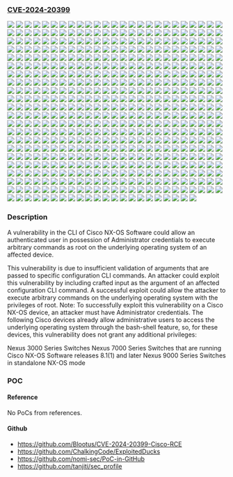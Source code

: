 ### [CVE-2024-20399](https://cve.mitre.org/cgi-bin/cvename.cgi?name=CVE-2024-20399)
![](https://img.shields.io/static/v1?label=Product&message=Cisco%20NX-OS%20Software&color=blue)
![](https://img.shields.io/static/v1?label=Version&message=10.1%5C(1%5C)%20&color=brightgreen)
![](https://img.shields.io/static/v1?label=Version&message=10.1(1)%20&color=brightgreen)
![](https://img.shields.io/static/v1?label=Version&message=10.1(2)%20&color=brightgreen)
![](https://img.shields.io/static/v1?label=Version&message=10.2%5C(1%5C)%20&color=brightgreen)
![](https://img.shields.io/static/v1?label=Version&message=10.2%5C(1q%5C)%20&color=brightgreen)
![](https://img.shields.io/static/v1?label=Version&message=10.2%5C(2%5C)%20&color=brightgreen)
![](https://img.shields.io/static/v1?label=Version&message=10.2%5C(3%5C)%20&color=brightgreen)
![](https://img.shields.io/static/v1?label=Version&message=10.2%5C(3t%5C)%20&color=brightgreen)
![](https://img.shields.io/static/v1?label=Version&message=10.2(1)%20&color=brightgreen)
![](https://img.shields.io/static/v1?label=Version&message=10.2(1q)%20&color=brightgreen)
![](https://img.shields.io/static/v1?label=Version&message=10.2(2)%20&color=brightgreen)
![](https://img.shields.io/static/v1?label=Version&message=10.2(2a)%20&color=brightgreen)
![](https://img.shields.io/static/v1?label=Version&message=10.2(3)%20&color=brightgreen)
![](https://img.shields.io/static/v1?label=Version&message=10.2(4)%20&color=brightgreen)
![](https://img.shields.io/static/v1?label=Version&message=10.2(5)%20&color=brightgreen)
![](https://img.shields.io/static/v1?label=Version&message=10.2(6)%20&color=brightgreen)
![](https://img.shields.io/static/v1?label=Version&message=10.2(7)%20&color=brightgreen)
![](https://img.shields.io/static/v1?label=Version&message=10.2(8)%20&color=brightgreen)
![](https://img.shields.io/static/v1?label=Version&message=10.3%5C(1%5C)%20&color=brightgreen)
![](https://img.shields.io/static/v1?label=Version&message=10.3%5C(3%5C)%20&color=brightgreen)
![](https://img.shields.io/static/v1?label=Version&message=10.3%5C(4a%5C)%20&color=brightgreen)
![](https://img.shields.io/static/v1?label=Version&message=10.3%5C(5%5C)%20&color=brightgreen)
![](https://img.shields.io/static/v1?label=Version&message=10.3%5C(99w%5C)%20&color=brightgreen)
![](https://img.shields.io/static/v1?label=Version&message=10.3%5C(99x%5C)%20&color=brightgreen)
![](https://img.shields.io/static/v1?label=Version&message=10.3(1)%20&color=brightgreen)
![](https://img.shields.io/static/v1?label=Version&message=10.3(2)%20&color=brightgreen)
![](https://img.shields.io/static/v1?label=Version&message=10.3(3)%20&color=brightgreen)
![](https://img.shields.io/static/v1?label=Version&message=10.3(3o)%20&color=brightgreen)
![](https://img.shields.io/static/v1?label=Version&message=10.3(3p)%20&color=brightgreen)
![](https://img.shields.io/static/v1?label=Version&message=10.3(3q)%20&color=brightgreen)
![](https://img.shields.io/static/v1?label=Version&message=10.3(3r)%20&color=brightgreen)
![](https://img.shields.io/static/v1?label=Version&message=10.3(3w)%20&color=brightgreen)
![](https://img.shields.io/static/v1?label=Version&message=10.3(3x)%20&color=brightgreen)
![](https://img.shields.io/static/v1?label=Version&message=10.3(4)%20&color=brightgreen)
![](https://img.shields.io/static/v1?label=Version&message=10.3(4a)%20&color=brightgreen)
![](https://img.shields.io/static/v1?label=Version&message=10.3(4g)%20&color=brightgreen)
![](https://img.shields.io/static/v1?label=Version&message=10.3(5)%20&color=brightgreen)
![](https://img.shields.io/static/v1?label=Version&message=10.3(99w)%20&color=brightgreen)
![](https://img.shields.io/static/v1?label=Version&message=10.3(99x)%20&color=brightgreen)
![](https://img.shields.io/static/v1?label=Version&message=10.4%5C(1%5C)%20&color=brightgreen)
![](https://img.shields.io/static/v1?label=Version&message=10.4%5C(2%5C)%20&color=brightgreen)
![](https://img.shields.io/static/v1?label=Version&message=10.4(1)%20&color=brightgreen)
![](https://img.shields.io/static/v1?label=Version&message=10.4(2)%20&color=brightgreen)
![](https://img.shields.io/static/v1?label=Version&message=6.0%5C(2%5C)A6%5C(1a%5C)%20&color=brightgreen)
![](https://img.shields.io/static/v1?label=Version&message=6.0%5C(2%5C)A6%5C(2%5C)%20&color=brightgreen)
![](https://img.shields.io/static/v1?label=Version&message=6.0%5C(2%5C)A6%5C(2a%5C)%20&color=brightgreen)
![](https://img.shields.io/static/v1?label=Version&message=6.0%5C(2%5C)A6%5C(3%5C)%20&color=brightgreen)
![](https://img.shields.io/static/v1?label=Version&message=6.0%5C(2%5C)A6%5C(3a%5C)%20&color=brightgreen)
![](https://img.shields.io/static/v1?label=Version&message=6.0%5C(2%5C)A6%5C(4%5C)%20&color=brightgreen)
![](https://img.shields.io/static/v1?label=Version&message=6.0%5C(2%5C)A6%5C(4a%5C)%20&color=brightgreen)
![](https://img.shields.io/static/v1?label=Version&message=6.0%5C(2%5C)A6%5C(5a%5C)%20&color=brightgreen)
![](https://img.shields.io/static/v1?label=Version&message=6.0%5C(2%5C)A6%5C(5b%5C)%20&color=brightgreen)
![](https://img.shields.io/static/v1?label=Version&message=6.0%5C(2%5C)A6%5C(6%5C)%20&color=brightgreen)
![](https://img.shields.io/static/v1?label=Version&message=6.0%5C(2%5C)A6%5C(7%5C)%20&color=brightgreen)
![](https://img.shields.io/static/v1?label=Version&message=6.0%5C(2%5C)A6%5C(8%5C)%20&color=brightgreen)
![](https://img.shields.io/static/v1?label=Version&message=6.0%5C(2%5C)A8%5C(1%5C)%20&color=brightgreen)
![](https://img.shields.io/static/v1?label=Version&message=6.0%5C(2%5C)A8%5C(10%5C)%20&color=brightgreen)
![](https://img.shields.io/static/v1?label=Version&message=6.0%5C(2%5C)A8%5C(10a%5C)%20&color=brightgreen)
![](https://img.shields.io/static/v1?label=Version&message=6.0%5C(2%5C)A8%5C(11%5C)%20&color=brightgreen)
![](https://img.shields.io/static/v1?label=Version&message=6.0%5C(2%5C)A8%5C(11a%5C)%20&color=brightgreen)
![](https://img.shields.io/static/v1?label=Version&message=6.0%5C(2%5C)A8%5C(11b%5C)%20&color=brightgreen)
![](https://img.shields.io/static/v1?label=Version&message=6.0%5C(2%5C)A8%5C(2%5C)%20&color=brightgreen)
![](https://img.shields.io/static/v1?label=Version&message=6.0%5C(2%5C)A8%5C(3%5C)%20&color=brightgreen)
![](https://img.shields.io/static/v1?label=Version&message=6.0%5C(2%5C)A8%5C(4%5C)%20&color=brightgreen)
![](https://img.shields.io/static/v1?label=Version&message=6.0%5C(2%5C)A8%5C(4a%5C)%20&color=brightgreen)
![](https://img.shields.io/static/v1?label=Version&message=6.0%5C(2%5C)A8%5C(5%5C)%20&color=brightgreen)
![](https://img.shields.io/static/v1?label=Version&message=6.0%5C(2%5C)A8%5C(6%5C)%20&color=brightgreen)
![](https://img.shields.io/static/v1?label=Version&message=6.0%5C(2%5C)A8%5C(7%5C)%20&color=brightgreen)
![](https://img.shields.io/static/v1?label=Version&message=6.0%5C(2%5C)A8%5C(7a%5C)%20&color=brightgreen)
![](https://img.shields.io/static/v1?label=Version&message=6.0%5C(2%5C)A8%5C(7b%5C)%20&color=brightgreen)
![](https://img.shields.io/static/v1?label=Version&message=6.0%5C(2%5C)A8%5C(8%5C)%20&color=brightgreen)
![](https://img.shields.io/static/v1?label=Version&message=6.0%5C(2%5C)A8%5C(9%5C)%20&color=brightgreen)
![](https://img.shields.io/static/v1?label=Version&message=6.0%5C(2%5C)U6%5C(1%5C)%20&color=brightgreen)
![](https://img.shields.io/static/v1?label=Version&message=6.0%5C(2%5C)U6%5C(10%5C)%20&color=brightgreen)
![](https://img.shields.io/static/v1?label=Version&message=6.0%5C(2%5C)U6%5C(1a%5C)%20&color=brightgreen)
![](https://img.shields.io/static/v1?label=Version&message=6.0%5C(2%5C)U6%5C(2%5C)%20&color=brightgreen)
![](https://img.shields.io/static/v1?label=Version&message=6.0%5C(2%5C)U6%5C(2a%5C)%20&color=brightgreen)
![](https://img.shields.io/static/v1?label=Version&message=6.0%5C(2%5C)U6%5C(3%5C)%20&color=brightgreen)
![](https://img.shields.io/static/v1?label=Version&message=6.0%5C(2%5C)U6%5C(3a%5C)%20&color=brightgreen)
![](https://img.shields.io/static/v1?label=Version&message=6.0%5C(2%5C)U6%5C(4%5C)%20&color=brightgreen)
![](https://img.shields.io/static/v1?label=Version&message=6.0%5C(2%5C)U6%5C(4a%5C)%20&color=brightgreen)
![](https://img.shields.io/static/v1?label=Version&message=6.0%5C(2%5C)U6%5C(5%5C)%20&color=brightgreen)
![](https://img.shields.io/static/v1?label=Version&message=6.0%5C(2%5C)U6%5C(5a%5C)%20&color=brightgreen)
![](https://img.shields.io/static/v1?label=Version&message=6.0%5C(2%5C)U6%5C(5b%5C)%20&color=brightgreen)
![](https://img.shields.io/static/v1?label=Version&message=6.0%5C(2%5C)U6%5C(5c%5C)%20&color=brightgreen)
![](https://img.shields.io/static/v1?label=Version&message=6.0%5C(2%5C)U6%5C(6%5C)%20&color=brightgreen)
![](https://img.shields.io/static/v1?label=Version&message=6.0%5C(2%5C)U6%5C(7%5C)%20&color=brightgreen)
![](https://img.shields.io/static/v1?label=Version&message=6.0%5C(2%5C)U6%5C(8%5C)%20&color=brightgreen)
![](https://img.shields.io/static/v1?label=Version&message=6.0%5C(2%5C)U6%5C(9%5C)%20&color=brightgreen)
![](https://img.shields.io/static/v1?label=Version&message=6.0%5C(2%5C)a6%5C(1%5C)%20&color=brightgreen)
![](https://img.shields.io/static/v1?label=Version&message=6.0(2)A6(1)%20&color=brightgreen)
![](https://img.shields.io/static/v1?label=Version&message=6.0(2)A6(1a)%20&color=brightgreen)
![](https://img.shields.io/static/v1?label=Version&message=6.0(2)A6(2)%20&color=brightgreen)
![](https://img.shields.io/static/v1?label=Version&message=6.0(2)A6(2a)%20&color=brightgreen)
![](https://img.shields.io/static/v1?label=Version&message=6.0(2)A6(3)%20&color=brightgreen)
![](https://img.shields.io/static/v1?label=Version&message=6.0(2)A6(3a)%20&color=brightgreen)
![](https://img.shields.io/static/v1?label=Version&message=6.0(2)A6(4)%20&color=brightgreen)
![](https://img.shields.io/static/v1?label=Version&message=6.0(2)A6(4a)%20&color=brightgreen)
![](https://img.shields.io/static/v1?label=Version&message=6.0(2)A6(5)%20&color=brightgreen)
![](https://img.shields.io/static/v1?label=Version&message=6.0(2)A6(5a)%20&color=brightgreen)
![](https://img.shields.io/static/v1?label=Version&message=6.0(2)A6(5b)%20&color=brightgreen)
![](https://img.shields.io/static/v1?label=Version&message=6.0(2)A6(6)%20&color=brightgreen)
![](https://img.shields.io/static/v1?label=Version&message=6.0(2)A6(7)%20&color=brightgreen)
![](https://img.shields.io/static/v1?label=Version&message=6.0(2)A6(8)%20&color=brightgreen)
![](https://img.shields.io/static/v1?label=Version&message=6.0(2)A8(1)%20&color=brightgreen)
![](https://img.shields.io/static/v1?label=Version&message=6.0(2)A8(10)%20&color=brightgreen)
![](https://img.shields.io/static/v1?label=Version&message=6.0(2)A8(10a)%20&color=brightgreen)
![](https://img.shields.io/static/v1?label=Version&message=6.0(2)A8(11)%20&color=brightgreen)
![](https://img.shields.io/static/v1?label=Version&message=6.0(2)A8(11a)%20&color=brightgreen)
![](https://img.shields.io/static/v1?label=Version&message=6.0(2)A8(11b)%20&color=brightgreen)
![](https://img.shields.io/static/v1?label=Version&message=6.0(2)A8(2)%20&color=brightgreen)
![](https://img.shields.io/static/v1?label=Version&message=6.0(2)A8(3)%20&color=brightgreen)
![](https://img.shields.io/static/v1?label=Version&message=6.0(2)A8(4)%20&color=brightgreen)
![](https://img.shields.io/static/v1?label=Version&message=6.0(2)A8(4a)%20&color=brightgreen)
![](https://img.shields.io/static/v1?label=Version&message=6.0(2)A8(5)%20&color=brightgreen)
![](https://img.shields.io/static/v1?label=Version&message=6.0(2)A8(6)%20&color=brightgreen)
![](https://img.shields.io/static/v1?label=Version&message=6.0(2)A8(7)%20&color=brightgreen)
![](https://img.shields.io/static/v1?label=Version&message=6.0(2)A8(7a)%20&color=brightgreen)
![](https://img.shields.io/static/v1?label=Version&message=6.0(2)A8(7b)%20&color=brightgreen)
![](https://img.shields.io/static/v1?label=Version&message=6.0(2)A8(8)%20&color=brightgreen)
![](https://img.shields.io/static/v1?label=Version&message=6.0(2)A8(9)%20&color=brightgreen)
![](https://img.shields.io/static/v1?label=Version&message=6.0(2)U6(1)%20&color=brightgreen)
![](https://img.shields.io/static/v1?label=Version&message=6.0(2)U6(10)%20&color=brightgreen)
![](https://img.shields.io/static/v1?label=Version&message=6.0(2)U6(10a)%20&color=brightgreen)
![](https://img.shields.io/static/v1?label=Version&message=6.0(2)U6(1a)%20&color=brightgreen)
![](https://img.shields.io/static/v1?label=Version&message=6.0(2)U6(2)%20&color=brightgreen)
![](https://img.shields.io/static/v1?label=Version&message=6.0(2)U6(2a)%20&color=brightgreen)
![](https://img.shields.io/static/v1?label=Version&message=6.0(2)U6(3)%20&color=brightgreen)
![](https://img.shields.io/static/v1?label=Version&message=6.0(2)U6(3a)%20&color=brightgreen)
![](https://img.shields.io/static/v1?label=Version&message=6.0(2)U6(4)%20&color=brightgreen)
![](https://img.shields.io/static/v1?label=Version&message=6.0(2)U6(4a)%20&color=brightgreen)
![](https://img.shields.io/static/v1?label=Version&message=6.0(2)U6(5)%20&color=brightgreen)
![](https://img.shields.io/static/v1?label=Version&message=6.0(2)U6(5a)%20&color=brightgreen)
![](https://img.shields.io/static/v1?label=Version&message=6.0(2)U6(5b)%20&color=brightgreen)
![](https://img.shields.io/static/v1?label=Version&message=6.0(2)U6(5c)%20&color=brightgreen)
![](https://img.shields.io/static/v1?label=Version&message=6.0(2)U6(6)%20&color=brightgreen)
![](https://img.shields.io/static/v1?label=Version&message=6.0(2)U6(7)%20&color=brightgreen)
![](https://img.shields.io/static/v1?label=Version&message=6.0(2)U6(8)%20&color=brightgreen)
![](https://img.shields.io/static/v1?label=Version&message=6.0(2)U6(9)%20&color=brightgreen)
![](https://img.shields.io/static/v1?label=Version&message=6.2%5C(1%5C)%20&color=brightgreen)
![](https://img.shields.io/static/v1?label=Version&message=6.2%5C(10%5C)%20&color=brightgreen)
![](https://img.shields.io/static/v1?label=Version&message=6.2%5C(11%5C)%20&color=brightgreen)
![](https://img.shields.io/static/v1?label=Version&message=6.2%5C(12%5C)%20&color=brightgreen)
![](https://img.shields.io/static/v1?label=Version&message=6.2%5C(13a%5C)%20&color=brightgreen)
![](https://img.shields.io/static/v1?label=Version&message=6.2%5C(13b%5C)%20&color=brightgreen)
![](https://img.shields.io/static/v1?label=Version&message=6.2%5C(14%5C)%20&color=brightgreen)
![](https://img.shields.io/static/v1?label=Version&message=6.2%5C(16%5C)%20&color=brightgreen)
![](https://img.shields.io/static/v1?label=Version&message=6.2%5C(17%5C)%20&color=brightgreen)
![](https://img.shields.io/static/v1?label=Version&message=6.2%5C(18%5C)%20&color=brightgreen)
![](https://img.shields.io/static/v1?label=Version&message=6.2%5C(2%5C)%20&color=brightgreen)
![](https://img.shields.io/static/v1?label=Version&message=6.2%5C(20%5C)%20&color=brightgreen)
![](https://img.shields.io/static/v1?label=Version&message=6.2%5C(20a%5C)%20&color=brightgreen)
![](https://img.shields.io/static/v1?label=Version&message=6.2%5C(22%5C)%20&color=brightgreen)
![](https://img.shields.io/static/v1?label=Version&message=6.2%5C(24%5C)%20&color=brightgreen)
![](https://img.shields.io/static/v1?label=Version&message=6.2%5C(24a%5C)%20&color=brightgreen)
![](https://img.shields.io/static/v1?label=Version&message=6.2%5C(27%5C)%20&color=brightgreen)
![](https://img.shields.io/static/v1?label=Version&message=6.2%5C(29%5C)%20&color=brightgreen)
![](https://img.shields.io/static/v1?label=Version&message=6.2%5C(2a%5C)%20&color=brightgreen)
![](https://img.shields.io/static/v1?label=Version&message=6.2%5C(33%5C)%20&color=brightgreen)
![](https://img.shields.io/static/v1?label=Version&message=6.2%5C(5b%5C)%20&color=brightgreen)
![](https://img.shields.io/static/v1?label=Version&message=6.2%5C(6%5C)%20&color=brightgreen)
![](https://img.shields.io/static/v1?label=Version&message=6.2%5C(6a%5C)%20&color=brightgreen)
![](https://img.shields.io/static/v1?label=Version&message=6.2%5C(6b%5C)%20&color=brightgreen)
![](https://img.shields.io/static/v1?label=Version&message=6.2%5C(8%5C)%20&color=brightgreen)
![](https://img.shields.io/static/v1?label=Version&message=6.2%5C(8a%5C)%20&color=brightgreen)
![](https://img.shields.io/static/v1?label=Version&message=6.2%5C(8b%5C)%20&color=brightgreen)
![](https://img.shields.io/static/v1?label=Version&message=6.2%5C(9%5C)%20&color=brightgreen)
![](https://img.shields.io/static/v1?label=Version&message=6.2%5C(9a%5C)%20&color=brightgreen)
![](https://img.shields.io/static/v1?label=Version&message=6.2%5C(9b%5C)%20&color=brightgreen)
![](https://img.shields.io/static/v1?label=Version&message=6.2(1)%20&color=brightgreen)
![](https://img.shields.io/static/v1?label=Version&message=6.2(10)%20&color=brightgreen)
![](https://img.shields.io/static/v1?label=Version&message=6.2(11)%20&color=brightgreen)
![](https://img.shields.io/static/v1?label=Version&message=6.2(11b)%20&color=brightgreen)
![](https://img.shields.io/static/v1?label=Version&message=6.2(11c)%20&color=brightgreen)
![](https://img.shields.io/static/v1?label=Version&message=6.2(11d)%20&color=brightgreen)
![](https://img.shields.io/static/v1?label=Version&message=6.2(11e)%20&color=brightgreen)
![](https://img.shields.io/static/v1?label=Version&message=6.2(12)%20&color=brightgreen)
![](https://img.shields.io/static/v1?label=Version&message=6.2(13)%20&color=brightgreen)
![](https://img.shields.io/static/v1?label=Version&message=6.2(13a)%20&color=brightgreen)
![](https://img.shields.io/static/v1?label=Version&message=6.2(13b)%20&color=brightgreen)
![](https://img.shields.io/static/v1?label=Version&message=6.2(14)%20&color=brightgreen)
![](https://img.shields.io/static/v1?label=Version&message=6.2(14a)%20&color=brightgreen)
![](https://img.shields.io/static/v1?label=Version&message=6.2(14b)%20&color=brightgreen)
![](https://img.shields.io/static/v1?label=Version&message=6.2(15)%20&color=brightgreen)
![](https://img.shields.io/static/v1?label=Version&message=6.2(16)%20&color=brightgreen)
![](https://img.shields.io/static/v1?label=Version&message=6.2(17)%20&color=brightgreen)
![](https://img.shields.io/static/v1?label=Version&message=6.2(17a)%20&color=brightgreen)
![](https://img.shields.io/static/v1?label=Version&message=6.2(18)%20&color=brightgreen)
![](https://img.shields.io/static/v1?label=Version&message=6.2(19)%20&color=brightgreen)
![](https://img.shields.io/static/v1?label=Version&message=6.2(2)%20&color=brightgreen)
![](https://img.shields.io/static/v1?label=Version&message=6.2(20)%20&color=brightgreen)
![](https://img.shields.io/static/v1?label=Version&message=6.2(20a)%20&color=brightgreen)
![](https://img.shields.io/static/v1?label=Version&message=6.2(21)%20&color=brightgreen)
![](https://img.shields.io/static/v1?label=Version&message=6.2(22)%20&color=brightgreen)
![](https://img.shields.io/static/v1?label=Version&message=6.2(23)%20&color=brightgreen)
![](https://img.shields.io/static/v1?label=Version&message=6.2(24)%20&color=brightgreen)
![](https://img.shields.io/static/v1?label=Version&message=6.2(24a)%20&color=brightgreen)
![](https://img.shields.io/static/v1?label=Version&message=6.2(25)%20&color=brightgreen)
![](https://img.shields.io/static/v1?label=Version&message=6.2(26)%20&color=brightgreen)
![](https://img.shields.io/static/v1?label=Version&message=6.2(27)%20&color=brightgreen)
![](https://img.shields.io/static/v1?label=Version&message=6.2(29)%20&color=brightgreen)
![](https://img.shields.io/static/v1?label=Version&message=6.2(2a)%20&color=brightgreen)
![](https://img.shields.io/static/v1?label=Version&message=6.2(3)%20&color=brightgreen)
![](https://img.shields.io/static/v1?label=Version&message=6.2(31)%20&color=brightgreen)
![](https://img.shields.io/static/v1?label=Version&message=6.2(33)%20&color=brightgreen)
![](https://img.shields.io/static/v1?label=Version&message=6.2(5)%20&color=brightgreen)
![](https://img.shields.io/static/v1?label=Version&message=6.2(5a)%20&color=brightgreen)
![](https://img.shields.io/static/v1?label=Version&message=6.2(5b)%20&color=brightgreen)
![](https://img.shields.io/static/v1?label=Version&message=6.2(6)%20&color=brightgreen)
![](https://img.shields.io/static/v1?label=Version&message=6.2(6a)%20&color=brightgreen)
![](https://img.shields.io/static/v1?label=Version&message=6.2(6b)%20&color=brightgreen)
![](https://img.shields.io/static/v1?label=Version&message=6.2(7)%20&color=brightgreen)
![](https://img.shields.io/static/v1?label=Version&message=6.2(8)%20&color=brightgreen)
![](https://img.shields.io/static/v1?label=Version&message=6.2(8a)%20&color=brightgreen)
![](https://img.shields.io/static/v1?label=Version&message=6.2(8b)%20&color=brightgreen)
![](https://img.shields.io/static/v1?label=Version&message=6.2(9)%20&color=brightgreen)
![](https://img.shields.io/static/v1?label=Version&message=6.2(9a)%20&color=brightgreen)
![](https://img.shields.io/static/v1?label=Version&message=6.2(9b)%20&color=brightgreen)
![](https://img.shields.io/static/v1?label=Version&message=6.2(9c)%20&color=brightgreen)
![](https://img.shields.io/static/v1?label=Version&message=7.0%5C(3%5C)F1%5C(1%5C)%20&color=brightgreen)
![](https://img.shields.io/static/v1?label=Version&message=7.0%5C(3%5C)F2%5C(1%5C)%20&color=brightgreen)
![](https://img.shields.io/static/v1?label=Version&message=7.0%5C(3%5C)F2%5C(2%5C)%20&color=brightgreen)
![](https://img.shields.io/static/v1?label=Version&message=7.0%5C(3%5C)F3%5C(1%5C)%20&color=brightgreen)
![](https://img.shields.io/static/v1?label=Version&message=7.0%5C(3%5C)F3%5C(3%5C)%20&color=brightgreen)
![](https://img.shields.io/static/v1?label=Version&message=7.0%5C(3%5C)F3%5C(3a%5C)%20&color=brightgreen)
![](https://img.shields.io/static/v1?label=Version&message=7.0%5C(3%5C)F3%5C(3c%5C)%20&color=brightgreen)
![](https://img.shields.io/static/v1?label=Version&message=7.0%5C(3%5C)F3%5C(4%5C)%20&color=brightgreen)
![](https://img.shields.io/static/v1?label=Version&message=7.0%5C(3%5C)F3%5C(5%5C)%20&color=brightgreen)
![](https://img.shields.io/static/v1?label=Version&message=7.0%5C(3%5C)I4%5C(1%5C)%20&color=brightgreen)
![](https://img.shields.io/static/v1?label=Version&message=7.0%5C(3%5C)I4%5C(2%5C)%20&color=brightgreen)
![](https://img.shields.io/static/v1?label=Version&message=7.0%5C(3%5C)I4%5C(3%5C)%20&color=brightgreen)
![](https://img.shields.io/static/v1?label=Version&message=7.0%5C(3%5C)I4%5C(4%5C)%20&color=brightgreen)
![](https://img.shields.io/static/v1?label=Version&message=7.0%5C(3%5C)I4%5C(5%5C)%20&color=brightgreen)
![](https://img.shields.io/static/v1?label=Version&message=7.0%5C(3%5C)I4%5C(6%5C)%20&color=brightgreen)
![](https://img.shields.io/static/v1?label=Version&message=7.0%5C(3%5C)I4%5C(7%5C)%20&color=brightgreen)
![](https://img.shields.io/static/v1?label=Version&message=7.0%5C(3%5C)I4%5C(8%5C)%20&color=brightgreen)
![](https://img.shields.io/static/v1?label=Version&message=7.0%5C(3%5C)I4%5C(8a%5C)%20&color=brightgreen)
![](https://img.shields.io/static/v1?label=Version&message=7.0%5C(3%5C)I4%5C(8b%5C)%20&color=brightgreen)
![](https://img.shields.io/static/v1?label=Version&message=7.0%5C(3%5C)I4%5C(8z%5C)%20&color=brightgreen)
![](https://img.shields.io/static/v1?label=Version&message=7.0%5C(3%5C)I4%5C(9%5C)%20&color=brightgreen)
![](https://img.shields.io/static/v1?label=Version&message=7.0%5C(3%5C)I5%5C(1%5C)%20&color=brightgreen)
![](https://img.shields.io/static/v1?label=Version&message=7.0%5C(3%5C)I5%5C(2%5C)%20&color=brightgreen)
![](https://img.shields.io/static/v1?label=Version&message=7.0%5C(3%5C)I6%5C(1%5C)%20&color=brightgreen)
![](https://img.shields.io/static/v1?label=Version&message=7.0%5C(3%5C)I6%5C(2%5C)%20&color=brightgreen)
![](https://img.shields.io/static/v1?label=Version&message=7.0%5C(3%5C)I7%5C(1%5C)%20&color=brightgreen)
![](https://img.shields.io/static/v1?label=Version&message=7.0%5C(3%5C)I7%5C(10%5C)%20&color=brightgreen)
![](https://img.shields.io/static/v1?label=Version&message=7.0%5C(3%5C)I7%5C(2%5C)%20&color=brightgreen)
![](https://img.shields.io/static/v1?label=Version&message=7.0%5C(3%5C)I7%5C(3%5C)%20&color=brightgreen)
![](https://img.shields.io/static/v1?label=Version&message=7.0%5C(3%5C)I7%5C(4%5C)%20&color=brightgreen)
![](https://img.shields.io/static/v1?label=Version&message=7.0%5C(3%5C)I7%5C(5%5C)%20&color=brightgreen)
![](https://img.shields.io/static/v1?label=Version&message=7.0%5C(3%5C)I7%5C(5a%5C)%20&color=brightgreen)
![](https://img.shields.io/static/v1?label=Version&message=7.0%5C(3%5C)I7%5C(6%5C)%20&color=brightgreen)
![](https://img.shields.io/static/v1?label=Version&message=7.0%5C(3%5C)I7%5C(7%5C)%20&color=brightgreen)
![](https://img.shields.io/static/v1?label=Version&message=7.0%5C(3%5C)I7%5C(8%5C)%20&color=brightgreen)
![](https://img.shields.io/static/v1?label=Version&message=7.0%5C(3%5C)I7%5C(9%5C)%20&color=brightgreen)
![](https://img.shields.io/static/v1?label=Version&message=7.0(3)F1(1)%20&color=brightgreen)
![](https://img.shields.io/static/v1?label=Version&message=7.0(3)F2(1)%20&color=brightgreen)
![](https://img.shields.io/static/v1?label=Version&message=7.0(3)F2(2)%20&color=brightgreen)
![](https://img.shields.io/static/v1?label=Version&message=7.0(3)F3(1)%20&color=brightgreen)
![](https://img.shields.io/static/v1?label=Version&message=7.0(3)F3(2)%20&color=brightgreen)
![](https://img.shields.io/static/v1?label=Version&message=7.0(3)F3(3)%20&color=brightgreen)
![](https://img.shields.io/static/v1?label=Version&message=7.0(3)F3(3a)%20&color=brightgreen)
![](https://img.shields.io/static/v1?label=Version&message=7.0(3)F3(3c)%20&color=brightgreen)
![](https://img.shields.io/static/v1?label=Version&message=7.0(3)F3(4)%20&color=brightgreen)
![](https://img.shields.io/static/v1?label=Version&message=7.0(3)F3(5)%20&color=brightgreen)
![](https://img.shields.io/static/v1?label=Version&message=7.0(3)I4(1)%20&color=brightgreen)
![](https://img.shields.io/static/v1?label=Version&message=7.0(3)I4(1t)%20&color=brightgreen)
![](https://img.shields.io/static/v1?label=Version&message=7.0(3)I4(2)%20&color=brightgreen)
![](https://img.shields.io/static/v1?label=Version&message=7.0(3)I4(3)%20&color=brightgreen)
![](https://img.shields.io/static/v1?label=Version&message=7.0(3)I4(4)%20&color=brightgreen)
![](https://img.shields.io/static/v1?label=Version&message=7.0(3)I4(5)%20&color=brightgreen)
![](https://img.shields.io/static/v1?label=Version&message=7.0(3)I4(6)%20&color=brightgreen)
![](https://img.shields.io/static/v1?label=Version&message=7.0(3)I4(6t)%20&color=brightgreen)
![](https://img.shields.io/static/v1?label=Version&message=7.0(3)I4(7)%20&color=brightgreen)
![](https://img.shields.io/static/v1?label=Version&message=7.0(3)I4(8)%20&color=brightgreen)
![](https://img.shields.io/static/v1?label=Version&message=7.0(3)I4(8a)%20&color=brightgreen)
![](https://img.shields.io/static/v1?label=Version&message=7.0(3)I4(8b)%20&color=brightgreen)
![](https://img.shields.io/static/v1?label=Version&message=7.0(3)I4(8z)%20&color=brightgreen)
![](https://img.shields.io/static/v1?label=Version&message=7.0(3)I4(9)%20&color=brightgreen)
![](https://img.shields.io/static/v1?label=Version&message=7.0(3)I5(1)%20&color=brightgreen)
![](https://img.shields.io/static/v1?label=Version&message=7.0(3)I5(2)%20&color=brightgreen)
![](https://img.shields.io/static/v1?label=Version&message=7.0(3)I5(3)%20&color=brightgreen)
![](https://img.shields.io/static/v1?label=Version&message=7.0(3)I5(3a)%20&color=brightgreen)
![](https://img.shields.io/static/v1?label=Version&message=7.0(3)I5(3b)%20&color=brightgreen)
![](https://img.shields.io/static/v1?label=Version&message=7.0(3)I6(1)%20&color=brightgreen)
![](https://img.shields.io/static/v1?label=Version&message=7.0(3)I6(2)%20&color=brightgreen)
![](https://img.shields.io/static/v1?label=Version&message=7.0(3)I7(1)%20&color=brightgreen)
![](https://img.shields.io/static/v1?label=Version&message=7.0(3)I7(10)%20&color=brightgreen)
![](https://img.shields.io/static/v1?label=Version&message=7.0(3)I7(2)%20&color=brightgreen)
![](https://img.shields.io/static/v1?label=Version&message=7.0(3)I7(3)%20&color=brightgreen)
![](https://img.shields.io/static/v1?label=Version&message=7.0(3)I7(3z)%20&color=brightgreen)
![](https://img.shields.io/static/v1?label=Version&message=7.0(3)I7(4)%20&color=brightgreen)
![](https://img.shields.io/static/v1?label=Version&message=7.0(3)I7(5)%20&color=brightgreen)
![](https://img.shields.io/static/v1?label=Version&message=7.0(3)I7(5a)%20&color=brightgreen)
![](https://img.shields.io/static/v1?label=Version&message=7.0(3)I7(6)%20&color=brightgreen)
![](https://img.shields.io/static/v1?label=Version&message=7.0(3)I7(6z)%20&color=brightgreen)
![](https://img.shields.io/static/v1?label=Version&message=7.0(3)I7(7)%20&color=brightgreen)
![](https://img.shields.io/static/v1?label=Version&message=7.0(3)I7(8)%20&color=brightgreen)
![](https://img.shields.io/static/v1?label=Version&message=7.0(3)I7(9)%20&color=brightgreen)
![](https://img.shields.io/static/v1?label=Version&message=7.0(3)I7(9w)%20&color=brightgreen)
![](https://img.shields.io/static/v1?label=Version&message=7.0(3)IA7(1)%20&color=brightgreen)
![](https://img.shields.io/static/v1?label=Version&message=7.0(3)IA7(2)%20&color=brightgreen)
![](https://img.shields.io/static/v1?label=Version&message=7.0(3)IC4(4)%20&color=brightgreen)
![](https://img.shields.io/static/v1?label=Version&message=7.0(3)IM3(1)%20&color=brightgreen)
![](https://img.shields.io/static/v1?label=Version&message=7.0(3)IM3(2)%20&color=brightgreen)
![](https://img.shields.io/static/v1?label=Version&message=7.0(3)IM3(2a)%20&color=brightgreen)
![](https://img.shields.io/static/v1?label=Version&message=7.0(3)IM3(2b)%20&color=brightgreen)
![](https://img.shields.io/static/v1?label=Version&message=7.0(3)IM3(3)%20&color=brightgreen)
![](https://img.shields.io/static/v1?label=Version&message=7.0(3)IM7(2)%20&color=brightgreen)
![](https://img.shields.io/static/v1?label=Version&message=7.1%5C(0%5C)N1%5C(1%5C)%20&color=brightgreen)
![](https://img.shields.io/static/v1?label=Version&message=7.1%5C(0%5C)N1%5C(1a%5C)%20&color=brightgreen)
![](https://img.shields.io/static/v1?label=Version&message=7.1%5C(0%5C)N1%5C(1b%5C)%20&color=brightgreen)
![](https://img.shields.io/static/v1?label=Version&message=7.1%5C(1%5C)N1%5C(1%5C)%20&color=brightgreen)
![](https://img.shields.io/static/v1?label=Version&message=7.1%5C(2%5C)N1%5C(1%5C)%20&color=brightgreen)
![](https://img.shields.io/static/v1?label=Version&message=7.1%5C(3%5C)N1%5C(1%5C)%20&color=brightgreen)
![](https://img.shields.io/static/v1?label=Version&message=7.1%5C(3%5C)N1%5C(2%5C)%20&color=brightgreen)
![](https://img.shields.io/static/v1?label=Version&message=7.1%5C(4%5C)N1%5C(1%5C)%20&color=brightgreen)
![](https://img.shields.io/static/v1?label=Version&message=7.1%5C(5%5C)N1%5C(1%5C)%20&color=brightgreen)
![](https://img.shields.io/static/v1?label=Version&message=7.1%5C(5%5C)N1%5C(1b%5C)%20&color=brightgreen)
![](https://img.shields.io/static/v1?label=Version&message=7.1(0)N1(1)%20&color=brightgreen)
![](https://img.shields.io/static/v1?label=Version&message=7.1(0)N1(1a)%20&color=brightgreen)
![](https://img.shields.io/static/v1?label=Version&message=7.1(0)N1(1b)%20&color=brightgreen)
![](https://img.shields.io/static/v1?label=Version&message=7.1(1)N1(1)%20&color=brightgreen)
![](https://img.shields.io/static/v1?label=Version&message=7.1(1)N1(1a)%20&color=brightgreen)
![](https://img.shields.io/static/v1?label=Version&message=7.1(2)N1(1)%20&color=brightgreen)
![](https://img.shields.io/static/v1?label=Version&message=7.1(2)N1(1a)%20&color=brightgreen)
![](https://img.shields.io/static/v1?label=Version&message=7.1(3)N1(1)%20&color=brightgreen)
![](https://img.shields.io/static/v1?label=Version&message=7.1(3)N1(2)%20&color=brightgreen)
![](https://img.shields.io/static/v1?label=Version&message=7.1(3)N1(2a)%20&color=brightgreen)
![](https://img.shields.io/static/v1?label=Version&message=7.1(3)N1(3)%20&color=brightgreen)
![](https://img.shields.io/static/v1?label=Version&message=7.1(3)N1(4)%20&color=brightgreen)
![](https://img.shields.io/static/v1?label=Version&message=7.1(3)N1(5)%20&color=brightgreen)
![](https://img.shields.io/static/v1?label=Version&message=7.1(4)N1(1)%20&color=brightgreen)
![](https://img.shields.io/static/v1?label=Version&message=7.1(4)N1(1a)%20&color=brightgreen)
![](https://img.shields.io/static/v1?label=Version&message=7.1(4)N1(1c)%20&color=brightgreen)
![](https://img.shields.io/static/v1?label=Version&message=7.1(4)N1(1d)%20&color=brightgreen)
![](https://img.shields.io/static/v1?label=Version&message=7.1(5)N1(1)%20&color=brightgreen)
![](https://img.shields.io/static/v1?label=Version&message=7.1(5)N1(1b)%20&color=brightgreen)
![](https://img.shields.io/static/v1?label=Version&message=7.2%5C(0%5C)D1%5C(1%5C)%20&color=brightgreen)
![](https://img.shields.io/static/v1?label=Version&message=7.2%5C(1%5C)D1%5C(1%5C)%20&color=brightgreen)
![](https://img.shields.io/static/v1?label=Version&message=7.2%5C(2%5C)D1%5C(1%5C)%20&color=brightgreen)
![](https://img.shields.io/static/v1?label=Version&message=7.2%5C(2%5C)D1%5C(2%5C)%20&color=brightgreen)
![](https://img.shields.io/static/v1?label=Version&message=7.2(0)D1(1)%20&color=brightgreen)
![](https://img.shields.io/static/v1?label=Version&message=7.2(1)D1(1)%20&color=brightgreen)
![](https://img.shields.io/static/v1?label=Version&message=7.2(2)D1(1)%20&color=brightgreen)
![](https://img.shields.io/static/v1?label=Version&message=7.2(2)D1(2)%20&color=brightgreen)
![](https://img.shields.io/static/v1?label=Version&message=7.2(2)D1(3)%20&color=brightgreen)
![](https://img.shields.io/static/v1?label=Version&message=7.2(2)D1(4)%20&color=brightgreen)
![](https://img.shields.io/static/v1?label=Version&message=7.3%5C(0%5C)D1%5C(1%5C)%20&color=brightgreen)
![](https://img.shields.io/static/v1?label=Version&message=7.3%5C(0%5C)DX%5C(1%5C)%20&color=brightgreen)
![](https://img.shields.io/static/v1?label=Version&message=7.3%5C(0%5C)N1%5C(1%5C)%20&color=brightgreen)
![](https://img.shields.io/static/v1?label=Version&message=7.3%5C(1%5C)D1%5C(1%5C)%20&color=brightgreen)
![](https://img.shields.io/static/v1?label=Version&message=7.3%5C(1%5C)N1%5C(1%5C)%20&color=brightgreen)
![](https://img.shields.io/static/v1?label=Version&message=7.3%5C(10%5C)N1%5C(1%5C)%20&color=brightgreen)
![](https://img.shields.io/static/v1?label=Version&message=7.3%5C(11%5C)N1%5C(1%5C)%20&color=brightgreen)
![](https://img.shields.io/static/v1?label=Version&message=7.3%5C(12%5C)N1%5C(1%5C)%20&color=brightgreen)
![](https://img.shields.io/static/v1?label=Version&message=7.3%5C(13%5C)N1%5C(1%5C)%20&color=brightgreen)
![](https://img.shields.io/static/v1?label=Version&message=7.3%5C(14%5C)N1%5C(1%5C)%20&color=brightgreen)
![](https://img.shields.io/static/v1?label=Version&message=7.3%5C(2%5C)D1%5C(1%5C)%20&color=brightgreen)
![](https://img.shields.io/static/v1?label=Version&message=7.3%5C(2%5C)D1%5C(2%5C)%20&color=brightgreen)
![](https://img.shields.io/static/v1?label=Version&message=7.3%5C(2%5C)D1%5C(3%5C)%20&color=brightgreen)
![](https://img.shields.io/static/v1?label=Version&message=7.3%5C(2%5C)D1%5C(3a%5C)%20&color=brightgreen)
![](https://img.shields.io/static/v1?label=Version&message=7.3%5C(2%5C)N1%5C(1%5C)%20&color=brightgreen)
![](https://img.shields.io/static/v1?label=Version&message=7.3%5C(3%5C)D1%5C(1%5C)%20&color=brightgreen)
![](https://img.shields.io/static/v1?label=Version&message=7.3%5C(3%5C)N1%5C(1%5C)%20&color=brightgreen)
![](https://img.shields.io/static/v1?label=Version&message=7.3%5C(4%5C)D1%5C(1%5C)%20&color=brightgreen)
![](https://img.shields.io/static/v1?label=Version&message=7.3%5C(4%5C)N1%5C(1%5C)%20&color=brightgreen)
![](https://img.shields.io/static/v1?label=Version&message=7.3%5C(5%5C)D1%5C(1%5C)%20&color=brightgreen)
![](https://img.shields.io/static/v1?label=Version&message=7.3%5C(5%5C)N1%5C(1%5C)%20&color=brightgreen)
![](https://img.shields.io/static/v1?label=Version&message=7.3%5C(6%5C)D1%5C(1%5C)%20&color=brightgreen)
![](https://img.shields.io/static/v1?label=Version&message=7.3%5C(6%5C)N1%5C(1%5C)%20&color=brightgreen)
![](https://img.shields.io/static/v1?label=Version&message=7.3%5C(7%5C)D1%5C(1%5C)%20&color=brightgreen)
![](https://img.shields.io/static/v1?label=Version&message=7.3%5C(7%5C)N1%5C(1%5C)%20&color=brightgreen)
![](https://img.shields.io/static/v1?label=Version&message=7.3%5C(7%5C)N1%5C(1a%5C)%20&color=brightgreen)
![](https://img.shields.io/static/v1?label=Version&message=7.3%5C(7%5C)N1%5C(1b%5C)%20&color=brightgreen)
![](https://img.shields.io/static/v1?label=Version&message=7.3%5C(8%5C)D1%5C(1%5C)%20&color=brightgreen)
![](https://img.shields.io/static/v1?label=Version&message=7.3%5C(8%5C)N1%5C(1%5C)%20&color=brightgreen)
![](https://img.shields.io/static/v1?label=Version&message=7.3%5C(9%5C)D1%5C(1%5C)%20&color=brightgreen)
![](https://img.shields.io/static/v1?label=Version&message=7.3%5C(9%5C)N1%5C(1%5C)%20&color=brightgreen)
![](https://img.shields.io/static/v1?label=Version&message=7.3(0)D1(1)%20&color=brightgreen)
![](https://img.shields.io/static/v1?label=Version&message=7.3(0)DX(1)%20&color=brightgreen)
![](https://img.shields.io/static/v1?label=Version&message=7.3(0)DY(1)%20&color=brightgreen)
![](https://img.shields.io/static/v1?label=Version&message=7.3(0)N1(1)%20&color=brightgreen)
![](https://img.shields.io/static/v1?label=Version&message=7.3(0)N1(1a)%20&color=brightgreen)
![](https://img.shields.io/static/v1?label=Version&message=7.3(0)N1(1b)%20&color=brightgreen)
![](https://img.shields.io/static/v1?label=Version&message=7.3(1)D1(1)%20&color=brightgreen)
![](https://img.shields.io/static/v1?label=Version&message=7.3(1)DY(1)%20&color=brightgreen)
![](https://img.shields.io/static/v1?label=Version&message=7.3(1)N1(1)%20&color=brightgreen)
![](https://img.shields.io/static/v1?label=Version&message=7.3(10)N1(1)%20&color=brightgreen)
![](https://img.shields.io/static/v1?label=Version&message=7.3(11)N1(1)%20&color=brightgreen)
![](https://img.shields.io/static/v1?label=Version&message=7.3(11)N1(1a)%20&color=brightgreen)
![](https://img.shields.io/static/v1?label=Version&message=7.3(12)N1(1)%20&color=brightgreen)
![](https://img.shields.io/static/v1?label=Version&message=7.3(13)N1(1)%20&color=brightgreen)
![](https://img.shields.io/static/v1?label=Version&message=7.3(14)N1(1)%20&color=brightgreen)
![](https://img.shields.io/static/v1?label=Version&message=7.3(2)D1(1)%20&color=brightgreen)
![](https://img.shields.io/static/v1?label=Version&message=7.3(2)D1(1d)%20&color=brightgreen)
![](https://img.shields.io/static/v1?label=Version&message=7.3(2)D1(2)%20&color=brightgreen)
![](https://img.shields.io/static/v1?label=Version&message=7.3(2)D1(3)%20&color=brightgreen)
![](https://img.shields.io/static/v1?label=Version&message=7.3(2)D1(3a)%20&color=brightgreen)
![](https://img.shields.io/static/v1?label=Version&message=7.3(2)N1(1)%20&color=brightgreen)
![](https://img.shields.io/static/v1?label=Version&message=7.3(2)N1(1b)%20&color=brightgreen)
![](https://img.shields.io/static/v1?label=Version&message=7.3(2)N1(1c)%20&color=brightgreen)
![](https://img.shields.io/static/v1?label=Version&message=7.3(3)D1(1)%20&color=brightgreen)
![](https://img.shields.io/static/v1?label=Version&message=7.3(3)N1(1)%20&color=brightgreen)
![](https://img.shields.io/static/v1?label=Version&message=7.3(4)D1(1)%20&color=brightgreen)
![](https://img.shields.io/static/v1?label=Version&message=7.3(4)N1(1)%20&color=brightgreen)
![](https://img.shields.io/static/v1?label=Version&message=7.3(4)N1(1a)%20&color=brightgreen)
![](https://img.shields.io/static/v1?label=Version&message=7.3(5)D1(1)%20&color=brightgreen)
![](https://img.shields.io/static/v1?label=Version&message=7.3(5)N1(1)%20&color=brightgreen)
![](https://img.shields.io/static/v1?label=Version&message=7.3(6)D1(1)%20&color=brightgreen)
![](https://img.shields.io/static/v1?label=Version&message=7.3(6)N1(1)%20&color=brightgreen)
![](https://img.shields.io/static/v1?label=Version&message=7.3(6)N1(1a)%20&color=brightgreen)
![](https://img.shields.io/static/v1?label=Version&message=7.3(7)D1(1)%20&color=brightgreen)
![](https://img.shields.io/static/v1?label=Version&message=7.3(7)N1(1)%20&color=brightgreen)
![](https://img.shields.io/static/v1?label=Version&message=7.3(7)N1(1a)%20&color=brightgreen)
![](https://img.shields.io/static/v1?label=Version&message=7.3(7)N1(1b)%20&color=brightgreen)
![](https://img.shields.io/static/v1?label=Version&message=7.3(8)D1(1)%20&color=brightgreen)
![](https://img.shields.io/static/v1?label=Version&message=7.3(8)N1(1)%20&color=brightgreen)
![](https://img.shields.io/static/v1?label=Version&message=7.3(8)N1(1a)%20&color=brightgreen)
![](https://img.shields.io/static/v1?label=Version&message=7.3(8)N1(1b)%20&color=brightgreen)
![](https://img.shields.io/static/v1?label=Version&message=7.3(9)D1(1)%20&color=brightgreen)
![](https://img.shields.io/static/v1?label=Version&message=7.3(9)N1(1)%20&color=brightgreen)
![](https://img.shields.io/static/v1?label=Version&message=8.0%5C(1%5C)%20&color=brightgreen)
![](https://img.shields.io/static/v1?label=Version&message=8.0(1)%20&color=brightgreen)
![](https://img.shields.io/static/v1?label=Version&message=8.1%5C(1%5C)%20&color=brightgreen)
![](https://img.shields.io/static/v1?label=Version&message=8.1%5C(1b%5C)%20&color=brightgreen)
![](https://img.shields.io/static/v1?label=Version&message=8.1%5C(2%5C)%20&color=brightgreen)
![](https://img.shields.io/static/v1?label=Version&message=8.1%5C(2a%5C)%20&color=brightgreen)
![](https://img.shields.io/static/v1?label=Version&message=8.1(1)%20&color=brightgreen)
![](https://img.shields.io/static/v1?label=Version&message=8.1(1a)%20&color=brightgreen)
![](https://img.shields.io/static/v1?label=Version&message=8.1(1b)%20&color=brightgreen)
![](https://img.shields.io/static/v1?label=Version&message=8.1(2)%20&color=brightgreen)
![](https://img.shields.io/static/v1?label=Version&message=8.1(2a)%20&color=brightgreen)
![](https://img.shields.io/static/v1?label=Version&message=8.2%5C(1%5C)%20&color=brightgreen)
![](https://img.shields.io/static/v1?label=Version&message=8.2%5C(10%5C)%20&color=brightgreen)
![](https://img.shields.io/static/v1?label=Version&message=8.2%5C(11%5C)%20&color=brightgreen)
![](https://img.shields.io/static/v1?label=Version&message=8.2%5C(2%5C)%20&color=brightgreen)
![](https://img.shields.io/static/v1?label=Version&message=8.2%5C(3%5C)%20&color=brightgreen)
![](https://img.shields.io/static/v1?label=Version&message=8.2%5C(4%5C)%20&color=brightgreen)
![](https://img.shields.io/static/v1?label=Version&message=8.2%5C(5%5C)%20&color=brightgreen)
![](https://img.shields.io/static/v1?label=Version&message=8.2%5C(6%5C)%20&color=brightgreen)
![](https://img.shields.io/static/v1?label=Version&message=8.2%5C(7%5C)%20&color=brightgreen)
![](https://img.shields.io/static/v1?label=Version&message=8.2%5C(7a%5C)%20&color=brightgreen)
![](https://img.shields.io/static/v1?label=Version&message=8.2%5C(8%5C)%20&color=brightgreen)
![](https://img.shields.io/static/v1?label=Version&message=8.2%5C(9%5C)%20&color=brightgreen)
![](https://img.shields.io/static/v1?label=Version&message=8.2(1)%20&color=brightgreen)
![](https://img.shields.io/static/v1?label=Version&message=8.2(10)%20&color=brightgreen)
![](https://img.shields.io/static/v1?label=Version&message=8.2(11)%20&color=brightgreen)
![](https://img.shields.io/static/v1?label=Version&message=8.2(2)%20&color=brightgreen)
![](https://img.shields.io/static/v1?label=Version&message=8.2(3)%20&color=brightgreen)
![](https://img.shields.io/static/v1?label=Version&message=8.2(4)%20&color=brightgreen)
![](https://img.shields.io/static/v1?label=Version&message=8.2(5)%20&color=brightgreen)
![](https://img.shields.io/static/v1?label=Version&message=8.2(6)%20&color=brightgreen)
![](https://img.shields.io/static/v1?label=Version&message=8.2(7)%20&color=brightgreen)
![](https://img.shields.io/static/v1?label=Version&message=8.2(7a)%20&color=brightgreen)
![](https://img.shields.io/static/v1?label=Version&message=8.2(8)%20&color=brightgreen)
![](https://img.shields.io/static/v1?label=Version&message=8.2(9)%20&color=brightgreen)
![](https://img.shields.io/static/v1?label=Version&message=8.3%5C(1%5C)%20&color=brightgreen)
![](https://img.shields.io/static/v1?label=Version&message=8.3%5C(2%5C)%20&color=brightgreen)
![](https://img.shields.io/static/v1?label=Version&message=8.3(1)%20&color=brightgreen)
![](https://img.shields.io/static/v1?label=Version&message=8.3(2)%20&color=brightgreen)
![](https://img.shields.io/static/v1?label=Version&message=8.4%5C(1%5C)%20&color=brightgreen)
![](https://img.shields.io/static/v1?label=Version&message=8.4%5C(2%5C)%20&color=brightgreen)
![](https://img.shields.io/static/v1?label=Version&message=8.4%5C(2b%5C)%20&color=brightgreen)
![](https://img.shields.io/static/v1?label=Version&message=8.4%5C(2c%5C)%20&color=brightgreen)
![](https://img.shields.io/static/v1?label=Version&message=8.4%5C(2f%5C)%20&color=brightgreen)
![](https://img.shields.io/static/v1?label=Version&message=8.4%5C(3%5C)%20&color=brightgreen)
![](https://img.shields.io/static/v1?label=Version&message=8.4%5C(4%5C)%20&color=brightgreen)
![](https://img.shields.io/static/v1?label=Version&message=8.4%5C(4a%5C)%20&color=brightgreen)
![](https://img.shields.io/static/v1?label=Version&message=8.4%5C(5%5C)%20&color=brightgreen)
![](https://img.shields.io/static/v1?label=Version&message=8.4%5C(6%5C)%20&color=brightgreen)
![](https://img.shields.io/static/v1?label=Version&message=8.4%5C(6a%5C)%20&color=brightgreen)
![](https://img.shields.io/static/v1?label=Version&message=8.4%5C(7%5C)%20&color=brightgreen)
![](https://img.shields.io/static/v1?label=Version&message=8.4%5C(8%5C)%20&color=brightgreen)
![](https://img.shields.io/static/v1?label=Version&message=8.4%5C(9%5C)%20&color=brightgreen)
![](https://img.shields.io/static/v1?label=Version&message=8.4(1)%20&color=brightgreen)
![](https://img.shields.io/static/v1?label=Version&message=8.4(1a)%20&color=brightgreen)
![](https://img.shields.io/static/v1?label=Version&message=8.4(2)%20&color=brightgreen)
![](https://img.shields.io/static/v1?label=Version&message=8.4(2a)%20&color=brightgreen)
![](https://img.shields.io/static/v1?label=Version&message=8.4(2b)%20&color=brightgreen)
![](https://img.shields.io/static/v1?label=Version&message=8.4(2c)%20&color=brightgreen)
![](https://img.shields.io/static/v1?label=Version&message=8.4(2d)%20&color=brightgreen)
![](https://img.shields.io/static/v1?label=Version&message=8.4(2e)%20&color=brightgreen)
![](https://img.shields.io/static/v1?label=Version&message=8.4(2f)%20&color=brightgreen)
![](https://img.shields.io/static/v1?label=Version&message=8.4(3)%20&color=brightgreen)
![](https://img.shields.io/static/v1?label=Version&message=8.4(4)%20&color=brightgreen)
![](https://img.shields.io/static/v1?label=Version&message=8.4(4a)%20&color=brightgreen)
![](https://img.shields.io/static/v1?label=Version&message=8.4(5)%20&color=brightgreen)
![](https://img.shields.io/static/v1?label=Version&message=8.4(6)%20&color=brightgreen)
![](https://img.shields.io/static/v1?label=Version&message=8.4(6a)%20&color=brightgreen)
![](https://img.shields.io/static/v1?label=Version&message=8.4(7)%20&color=brightgreen)
![](https://img.shields.io/static/v1?label=Version&message=8.4(8)%20&color=brightgreen)
![](https://img.shields.io/static/v1?label=Version&message=8.4(9)%20&color=brightgreen)
![](https://img.shields.io/static/v1?label=Version&message=8.5%5C(1%5C)%20&color=brightgreen)
![](https://img.shields.io/static/v1?label=Version&message=8.5(1)%20&color=brightgreen)
![](https://img.shields.io/static/v1?label=Version&message=9.2%5C(1%5C)%20&color=brightgreen)
![](https://img.shields.io/static/v1?label=Version&message=9.2%5C(2%5C)%20&color=brightgreen)
![](https://img.shields.io/static/v1?label=Version&message=9.2%5C(2t%5C)%20&color=brightgreen)
![](https://img.shields.io/static/v1?label=Version&message=9.2%5C(2v%5C)%20&color=brightgreen)
![](https://img.shields.io/static/v1?label=Version&message=9.2%5C(3%5C)%20&color=brightgreen)
![](https://img.shields.io/static/v1?label=Version&message=9.2%5C(4%5C)%20&color=brightgreen)
![](https://img.shields.io/static/v1?label=Version&message=9.2(1)%20&color=brightgreen)
![](https://img.shields.io/static/v1?label=Version&message=9.2(1a)%20&color=brightgreen)
![](https://img.shields.io/static/v1?label=Version&message=9.2(2)%20&color=brightgreen)
![](https://img.shields.io/static/v1?label=Version&message=9.2(2t)%20&color=brightgreen)
![](https://img.shields.io/static/v1?label=Version&message=9.2(2v)%20&color=brightgreen)
![](https://img.shields.io/static/v1?label=Version&message=9.2(3)%20&color=brightgreen)
![](https://img.shields.io/static/v1?label=Version&message=9.2(3y)%20&color=brightgreen)
![](https://img.shields.io/static/v1?label=Version&message=9.2(4)%20&color=brightgreen)
![](https://img.shields.io/static/v1?label=Version&message=9.3%5C(1%5C)%20&color=brightgreen)
![](https://img.shields.io/static/v1?label=Version&message=9.3%5C(10%5C)%20&color=brightgreen)
![](https://img.shields.io/static/v1?label=Version&message=9.3%5C(11%5C)%20&color=brightgreen)
![](https://img.shields.io/static/v1?label=Version&message=9.3%5C(12%5C)%20&color=brightgreen)
![](https://img.shields.io/static/v1?label=Version&message=9.3%5C(13%5C)%20&color=brightgreen)
![](https://img.shields.io/static/v1?label=Version&message=9.3%5C(2%5C)%20&color=brightgreen)
![](https://img.shields.io/static/v1?label=Version&message=9.3%5C(2a%5C)%20&color=brightgreen)
![](https://img.shields.io/static/v1?label=Version&message=9.3%5C(3%5C)%20&color=brightgreen)
![](https://img.shields.io/static/v1?label=Version&message=9.3%5C(4%5C)%20&color=brightgreen)
![](https://img.shields.io/static/v1?label=Version&message=9.3%5C(5%5C)%20&color=brightgreen)
![](https://img.shields.io/static/v1?label=Version&message=9.3%5C(6%5C)%20&color=brightgreen)
![](https://img.shields.io/static/v1?label=Version&message=9.3%5C(7%5C)%20&color=brightgreen)
![](https://img.shields.io/static/v1?label=Version&message=9.3%5C(7a%5C)%20&color=brightgreen)
![](https://img.shields.io/static/v1?label=Version&message=9.3%5C(8%5C)%20&color=brightgreen)
![](https://img.shields.io/static/v1?label=Version&message=9.3%5C(9%5C)%20&color=brightgreen)
![](https://img.shields.io/static/v1?label=Version&message=9.3(1)%20&color=brightgreen)
![](https://img.shields.io/static/v1?label=Version&message=9.3(10)%20&color=brightgreen)
![](https://img.shields.io/static/v1?label=Version&message=9.3(11)%20&color=brightgreen)
![](https://img.shields.io/static/v1?label=Version&message=9.3(12)%20&color=brightgreen)
![](https://img.shields.io/static/v1?label=Version&message=9.3(13)%20&color=brightgreen)
![](https://img.shields.io/static/v1?label=Version&message=9.3(1z)%20&color=brightgreen)
![](https://img.shields.io/static/v1?label=Version&message=9.3(2)%20&color=brightgreen)
![](https://img.shields.io/static/v1?label=Version&message=9.3(2a)%20&color=brightgreen)
![](https://img.shields.io/static/v1?label=Version&message=9.3(3)%20&color=brightgreen)
![](https://img.shields.io/static/v1?label=Version&message=9.3(4)%20&color=brightgreen)
![](https://img.shields.io/static/v1?label=Version&message=9.3(5)%20&color=brightgreen)
![](https://img.shields.io/static/v1?label=Version&message=9.3(5w)%20&color=brightgreen)
![](https://img.shields.io/static/v1?label=Version&message=9.3(6)%20&color=brightgreen)
![](https://img.shields.io/static/v1?label=Version&message=9.3(7)%20&color=brightgreen)
![](https://img.shields.io/static/v1?label=Version&message=9.3(7a)%20&color=brightgreen)
![](https://img.shields.io/static/v1?label=Version&message=9.3(7k)%20&color=brightgreen)
![](https://img.shields.io/static/v1?label=Version&message=9.3(8)%20&color=brightgreen)
![](https://img.shields.io/static/v1?label=Version&message=9.3(9)%20&color=brightgreen)
![](https://img.shields.io/static/v1?label=Version&message=9.4(1)%20&color=brightgreen)
![](https://img.shields.io/static/v1?label=Version&message=9.4(1a)%20&color=brightgreen)
![](https://img.shields.io/static/v1?label=Version&message=9.4(2)%20&color=brightgreen)
![](https://img.shields.io/static/v1?label=Vulnerability&message=Improper%20Neutralization%20of%20Special%20Elements%20used%20in%20an%20OS%20Command%20('OS%20Command%20Injection')&color=brightgreen)

### Description

A vulnerability in the CLI of Cisco NX-OS Software could allow an authenticated user in possession of Administrator credentials to execute arbitrary commands as root on the underlying operating system of an affected device.This vulnerability is due to insufficient validation of arguments that are passed to specific configuration CLI commands. An attacker could exploit this vulnerability by including crafted input as the argument of an affected configuration CLI command. A successful exploit could allow the attacker to execute arbitrary commands on the underlying operating system with the privileges of root.Note: To successfully exploit this vulnerability on a Cisco NX-OS device, an attacker must have Administrator credentials. The following Cisco devices already allow administrative users to access the underlying operating system through the bash-shell feature, so, for these devices, this vulnerability does not grant any additional privileges:Nexus 3000 Series SwitchesNexus 7000 Series Switches that are running Cisco NX-OS Software releases 8.1(1) and laterNexus 9000 Series Switches in standalone NX-OS mode

### POC

#### Reference
No PoCs from references.

#### Github
- https://github.com/Blootus/CVE-2024-20399-Cisco-RCE
- https://github.com/ChalkingCode/ExploitedDucks
- https://github.com/nomi-sec/PoC-in-GitHub
- https://github.com/tanjiti/sec_profile

